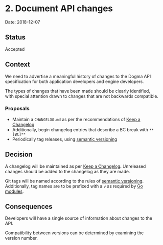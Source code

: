 # 2. Document API changes

Date: 2018-12-07

## Status

Accepted

## Context

We need to advertise a meaningful history of changes to the Dogma API
specification for both application developers and engine developers.

The types of changes that have been made should be clearly identified, with
special attention drawn to changes that are not backwards compatible.

### Proposals

- Maintain a `CHANGELOG.md` as per the recommendations of [Keep a Changelog]
- Additionally, begin changelog entries that describe a BC break with `**[BC]**`
- Periodically tag releases, using [semantic versioning]

## Decision

A changelog will be maintained as per [Keep a Changelog]. Unreleased changes
should be added to the changelog as they are made.

Git tags will be named according to the rules of [semantic versioning].
Additionally, tag names are to be prefixed with a `v` as required by [Go modules].

## Consequences

Developers will have a single source of information about changes to the API.

Compatibility between versions can be determined by examining the
version number.

<!-- references -->

[Keep a Changelog]: https://keepachangelog.com/en/1.0.0/
[semantic versioning]: https://semver.org/spec/v2.0.0.html
[Go modules]: https://github.com/golang/go/wiki/Modules#modules
